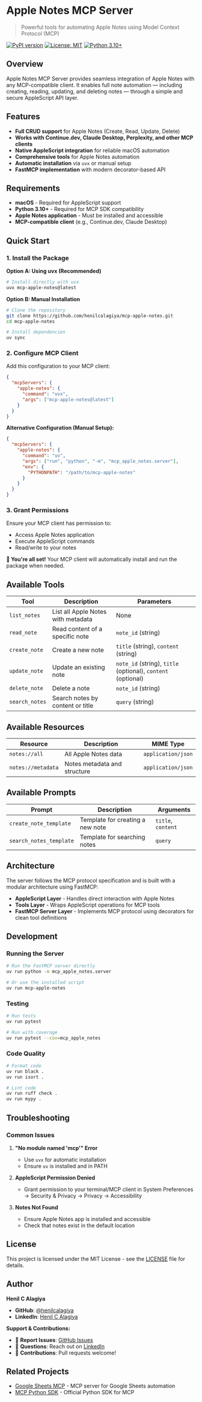 # Apple Notes MCP Server

> Powerful tools for automating Apple Notes using Model Context Protocol (MCP)

[![PyPI version](https://badge.fury.io/py/mcp-apple-notes.svg)](https://pypi.org/project/mcp-apple-notes/)
[![License: MIT](https://img.shields.io/badge/License-MIT-yellow.svg)](https://opensource.org/licenses/MIT)
[![Python 3.10+](https://img.shields.io/badge/python-3.10+-blue.svg)](https://www.python.org/downloads/)

## Overview

Apple Notes MCP Server provides seamless integration of Apple Notes with any MCP-compatible client. It enables full note automation — including creating, reading, updating, and deleting notes — through a simple and secure AppleScript API layer.

## Features

* **Full CRUD support** for Apple Notes (Create, Read, Update, Delete)
* **Works with Continue.dev, Claude Desktop, Perplexity, and other MCP clients**
* **Native AppleScript integration** for reliable macOS automation
* **Comprehensive tools** for Apple Notes automation
* **Automatic installation** via `uvx` or manual setup
* **FastMCP implementation** with modern decorator-based API

## Requirements

* **macOS** - Required for AppleScript support
* **Python 3.10+** - Required for MCP SDK compatibility
* **Apple Notes application** - Must be installed and accessible
* **MCP-compatible client** (e.g., Continue.dev, Claude Desktop)

## Quick Start

### 1. Install the Package

**Option A: Using uvx (Recommended)**
```bash
# Install directly with uvx
uvx mcp-apple-notes@latest
```

**Option B: Manual Installation**
```bash
# Clone the repository
git clone https://github.com/henilcalagiya/mcp-apple-notes.git
cd mcp-apple-notes

# Install dependencies
uv sync
```

### 2. Configure MCP Client

Add this configuration to your MCP client:

```json
{
  "mcpServers": {
    "apple-notes": {
      "command": "uvx",
      "args": ["mcp-apple-notes@latest"]
    }
  }
}
```

**Alternative Configuration (Manual Setup):**
```json
{
  "mcpServers": {
    "apple-notes": {
      "command": "uv",
      "args": ["run", "python", "-m", "mcp_apple_notes.server"],
      "env": {
        "PYTHONPATH": "/path/to/mcp-apple-notes"
      }
    }
  }
}
```

### 3. Grant Permissions

Ensure your MCP client has permission to:
- Access Apple Notes application
- Execute AppleScript commands
- Read/write to your notes

**🎉 You're all set!** Your MCP client will automatically install and run the package when needed.

## Available Tools

| Tool | Description | Parameters |
|------|-------------|------------|
| `list_notes` | List all Apple Notes with metadata | None |
| `read_note` | Read content of a specific note | `note_id` (string) |
| `create_note` | Create a new note | `title` (string), `content` (string) |
| `update_note` | Update an existing note | `note_id` (string), `title` (optional), `content` (optional) |
| `delete_note` | Delete a note | `note_id` (string) |
| `search_notes` | Search notes by content or title | `query` (string) |

## Available Resources

| Resource | Description | MIME Type |
|----------|-------------|-----------|
| `notes://all` | All Apple Notes data | `application/json` |
| `notes://metadata` | Notes metadata and structure | `application/json` |

## Available Prompts

| Prompt | Description | Arguments |
|--------|-------------|-----------|
| `create_note_template` | Template for creating a new note | `title`, `content` |
| `search_notes_template` | Template for searching notes | `query` |

## Architecture

The server follows the MCP protocol specification and is built with a modular architecture using FastMCP:

- **AppleScript Layer** - Handles direct interaction with Apple Notes
- **Tools Layer** - Wraps AppleScript operations for MCP tools
- **FastMCP Server Layer** - Implements MCP protocol using decorators for clean tool definitions

## Development

### Running the Server

```bash
# Run the FastMCP server directly
uv run python -m mcp_apple_notes.server

# Or use the installed script
uv run mcp-apple-notes
```

### Testing

```bash
# Run tests
uv run pytest

# Run with coverage
uv run pytest --cov=mcp_apple_notes
```

### Code Quality

```bash
# Format code
uv run black .
uv run isort .

# Lint code
uv run ruff check .
uv run mypy .
```

## Troubleshooting

### Common Issues

1. **"No module named 'mcp'" Error**
   - Use `uvx` for automatic installation
   - Ensure `uv` is installed and in PATH

2. **AppleScript Permission Denied**
   - Grant permission to your terminal/MCP client in System Preferences → Security & Privacy → Privacy → Accessibility

3. **Notes Not Found**
   - Ensure Apple Notes app is installed and accessible
   - Check that notes exist in the default location

## License

This project is licensed under the MIT License - see the [LICENSE](LICENSE) file for details.

## Author

**Henil C Alagiya**

* **GitHub**: [@henilcalagiya](https://github.com/henilcalagiya)
* **LinkedIn**: [Henil C Alagiya](https://linkedin.com/in/henilcalagiya)

**Support & Contributions:**

* 🐛 **Report Issues**: [GitHub Issues](https://github.com/henilcalagiya/mcp-apple-notes/issues)
* 💬 **Questions**: Reach out on [LinkedIn](https://linkedin.com/in/henilcalagiya)
* 🤝 **Contributions**: Pull requests welcome!

## Related Projects

* [Google Sheets MCP](https://github.com/henilcalagiya/google-sheets-mcp) - MCP server for Google Sheets automation
* [MCP Python SDK](https://github.com/modelcontextprotocol/python-sdk) - Official Python SDK for MCP
